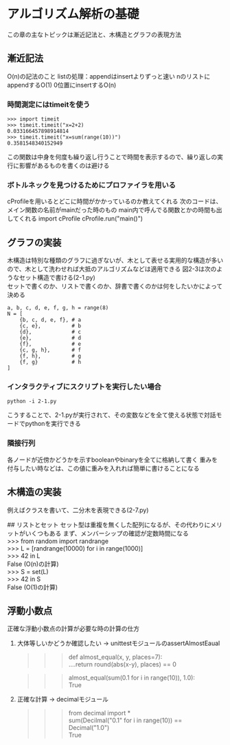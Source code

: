 # アルゴリズム解析の基礎
この章の主なトピックは漸近記法と、木構造とグラフの表現方法

## 漸近記法
O(n)の記法のこと
listの処理：appendはinsertよりずっと速い
nのリストにappendするO(1)
0位置にinsertするO(n)

### 時間測定にはtimeitを使う
    >>> import timeit  
    >>> timeit.timeit("x=2+2)  
    0.033166457898914814  
    >>> timeit.timeit("x=sum(range(10))")  
    0.3581548340152949  

この関数は中身を何度も繰り返し行うことで時間を表示するので、繰り返しの実行に影響があるものを書くのは避ける


### ボトルネックを見つけるためにプロファイラを用いる
cProfileを用いるとどこに時間がかかっているのか教えてくれる
次のコードは、メイン関数の名前がmainだった時のもの
main内で呼んでる関数とかの時間も出してくれる
    import cProfile
    cProfile.run("main()")

## グラフの実装
木構造は特別な種類のグラフに過ぎないが、木として表せる実用的な構造が多いので、木として洗わせれば大抵のアルゴリズムなどは適用できる
図2-3は次のようなセット構造で書ける(2-1.py)  
セットで書くのか、リストで書くのか、辞書で書くのかは何をしたいかによって決める

    a, b, c, d, e, f, g, h = range(8)
    N = [
        {b, c, d, e, f}, # a
        {c, e},          # b
        {d},             # c
        {e},             # d
        {f},             # e
        {c, g, h},       # f
        {f, h},          # g
        {f, g}           # h
    ]


### インタラクティブにスクリプトを実行したい場合
    python -i 2-1.py
こうすることで、2-1.pyが実行されて、その変数などを全て使える状態で対話モードでpythonを実行できる

### 隣接行列
各ノードが近傍かどうかを示すbooleanやbinaryを全てに格納して書く
重みを付与したい時などは、この値に重みを入れれば簡単に書けることになる

## 木構造の実装
例えばクラスを書いて、二分木を表現できる(2-7.py)


## リストとセット
セット型は重複を無くした配列になるが、その代わりにメリットがいくつもある
まず、メンバーシップの確認が定数時間になる  
    >>> from random import randrange  
    >>> L = [randrange(10000) for i in range(1000)]  
    >>> 42 in L  
    False (O(n)の計算)  
    >>> S = set(L)  
    >>> 42 in S  
    False (O(1)の計算)  

## 浮動小数点
正確な浮動小数点の計算が必要な時の計算の仕方  
1. 大体等しいかどうか確認したい -> unittestモジュールのassertAlmostEaual  

    >>> def almost_equal(x, y, places=7):  
    ....return round(abs(x-y), places) == 0  

    >>> almost_equal(sum(0.1 for i in range(10)), 1.0):  
    True

2. 正確な計算 -> decimalモジュール

    >>> from decimal import *  
    >>> sum(Decilmal("0.1" for i in range(10)) == Decimal("1.0")  
    True
